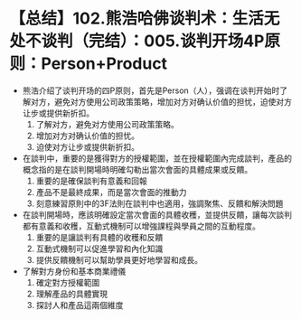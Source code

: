 # 【总结】102.熊浩哈佛谈判术：生活无处不谈判（完结）：005.谈判开场4P原则：Person+Product

-   熊浩介绍了谈判开场的四P原则，首先是Person（人），强调在谈判开始时了解对方，避免对方使用公司政策策略，增加对方对确认价值的担忧，迫使对方让步或提供新折扣。
    1.  了解对方，避免对方使用公司政策策略。
    2.  增加对方对确认价值的担忧。
    3.  迫使对方让步或提供新折扣。
-   在談判中，重要的是獲得對方的授權範圍，並在授權範圍內完成談判，產品的概念指的是在談判開場時明確勾勒出當次會面的具體成果或反饋。
    1.  重要的是確保談判有意義和回報
    2.  產品不是最終成果，而是當次會面的推動力
    3.  刻意練習原則中的3F法則在談判中也適用，強調聚焦、反饋和解決問題
-   在談判開場時，應該明確設定當次會面的具體收穫，並提供反饋，讓每次談判都有意義和收穫，互動式機制可以增強課程與學員之間的互動程度。
    1.  重要的是讓談判有具體的收穫和反饋
    2.  互動式機制可以促進學習和內化知識
    3.  提供反饋機制可以幫助學員更好地學習和成長。
-   了解對方身份和基本商業禮儀
    1.  確定對方授權範圍
    2.  理解產品的具體實現
    3.  探討人和產品這兩個維度